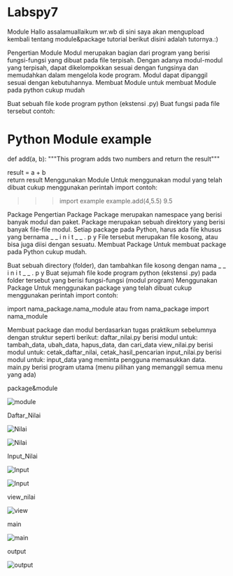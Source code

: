 # Labspy7

Module
Hallo assalamuallaikum wr.wb di sini saya akan mengupload kembali tentang module&package tutorial berikut disini adalah tutornya.:)

Pengertian Module
Modul merupakan bagian dari program yang berisi fungsi-fungsi yang dibuat pada file terpisah.
Dengan adanya modul-modul yang terpisah, dapat dikelompokkan sesuai dengan fungsinya dan memudahkan dalam mengelola kode program.
Modul dapat dipanggil sesuai dengan kebutuhannya.
Membuat Module
untuk membuat Module pada python cukup mudah

Buat sebuah file kode program python (ekstensi .py)
Buat fungsi pada file tersebut
contoh:

  # Python Module example 
   def add(a, b):
        """This program adds two   numbers and return the result"""
  
  result = a + b   
  return result
Menggunakan Module
Untuk menggunakan modul yang telah dibuat cukup menggunakan perintah import
contoh:

   >>> import example
   >>> example.add(4,5.5)
   9.5


Package
Pengertian Package
Package merupakan namespace yang berisi banyak modul dan paket.
Package merupakan sebuah direktory yang berisi banyak file-file modul.
Setiap package pada Python, harus ada file khusus yang bernama _ _ i n i t _ _ . p y
File tersebut merupakan file kosong, atau bisa juga diisi dengan sesuatu.
Membuat Package
Untuk membuat package pada Python cukup mudah.

Buat sebuah directory (folder), dan tambahkan file kosong dengan nama _ _ i n i t _ _ . p y
Buat sejumah file kode program python (ekstensi .py) pada folder tersebut yang berisi fungsi-fungsi (modul program)
Menggunakan Package
Untuk menggunakan package yang telah dibuat cukup menggunakan perintah import
contoh:

  import nama_package.nama_module
  atau 
  from nama_package import nama_module


Membuat package dan modul berdasarkan tugas praktikum sebelumnya dengan struktur seperti berikut:
daftar_nilai.py berisi modul untuk: tambah_data, ubah_data, hapus_data, dan cari_data
view_nilai.py berisi modul untuk: cetak_daftar_nilai, cetak_hasil_pencarian
input_nilai.py berisi modul untuk: input_data yang meminta pengguna memasukkan data.
main.py berisi program utama (menu pilihan yang memanggil semua menu yang ada)



package&module



![module](https://github.com/mastio1836/Labspy7/blob/master/gambar/MENUTUGAS7.PNG)





Daftar_Nilai




![Nilai](https://github.com/mastio1836/Labspy7/blob/master/gambar/daftarNILAI1.PNG)





![Nilai](https://github.com/mastio1836/Labspy7/blob/master/gambar/daftarNILAI2.PNG)



Input_Nilai



![Input](https://github.com/mastio1836/Labspy7/blob/master/gambar/inputNILAI1.PNG)




![Input](https://github.com/mastio1836/Labspy7/blob/master/gambar/inputNILAI2.PNG)



view_nilai



![view](https://github.com/mastio1836/Labspy7/blob/master/gambar/daftarNILAI1.PNG)



main



![main](https://github.com/mastio1836/Labspy7/blob/master/gambar/main.py1.PNG)




output



![output](https://github.com/mastio1836/Labspy7/blob/master/gambar/Hasil%20output.PNG)




















